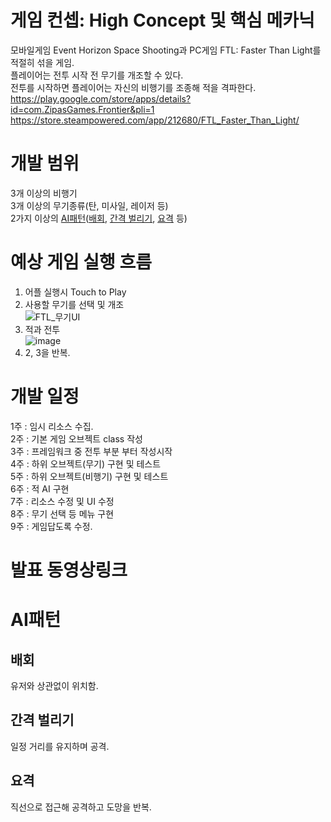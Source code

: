 # 게임 컨셉: High Concept 및 핵심 메카닉
모바일게임 Event Horizon Space Shooting과 PC게임 FTL: Faster Than Light를 적절히 섞을 게임.\
플레이어는 전투 시작 전 무기를 개조할 수 있다.\
전투를 시작하면 플레이어는 자신의 비행기를 조종해 적을 격파한다.\
https://play.google.com/store/apps/details?id=com.ZipasGames.Frontier&pli=1
https://store.steampowered.com/app/212680/FTL_Faster_Than_Light/

# 개발 범위
3개 이상의 비행기\
3개 이상의 무기종류(탄, 미사일, 레이저 등)\
2가지 이상의 [AI패턴](#ai패턴)([배회](#배회), [간격 벌리기](#간격-벌리기), [요격](#요격) 등)

# 예상 게임 실행 흐름
1. 어플 실행시 Touch to Play
2. 사용할 무기를 선택 및 개조\
![FTL_무기UI](https://user-images.githubusercontent.com/104414203/229501925-e582c354-d8e0-44d4-9bb2-cc35be1052cc.png)
3. 적과 전투\
![image](https://user-images.githubusercontent.com/104414203/229502390-a05f712f-49d4-4bc9-ac37-fc98bd7a44e1.png)
4. 2, 3을 반복.
 
# 개발 일정
1주 : 임시 리소스 수집.\
2주 : 기본 게임 오브젝트 class 작성\
3주 : 프레임워크 중 전투 부분 부터 작성시작\
4주 : 하위 오브젝트(무기) 구현 및 테스트\
5주 : 하위 오브젝트(비행기) 구현 및 테스트\
6주 : 적 AI 구현\
7주 : 리소스 수정 및 UI 수정\
8주 : 무기 선택 등 메뉴 구현\
9주 : 게임답도록 수정.

# 발표 동영상링크




# AI패턴
## 배회
유저와 상관없이 위치함.
## 간격 벌리기
일정 거리를 유지하며 공격.
## 요격
직선으로 접근해 공격하고 도망을 반복.